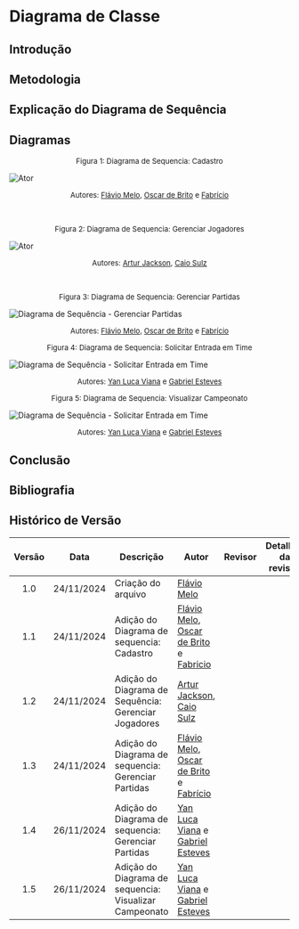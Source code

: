 # Diagrama de Classe

## Introdução



## Metodologia

## Explicação do Diagrama de Sequência

## Diagramas

<!-- ####################### Sequência - Cadastro ####################### -->

<font size="2"><p style="text-align: center">Figura 1: Diagrama de Sequencia: Cadastro </p></font>

![Ator](../../Assets/Cadastro.png)


<font size="2"><p style="text-align: center">Autores: [Flávio Melo](https://github.com/flavioovatsug), [Oscar de Brito](https://github.com/OscarDeBrito) e [Fabrício](https://github.com/FabricioDeQueiroz) </p></font>

<br>

<!-- ####################### Sequência - Gerenciar Jogadores ####################### -->

<font size="2"><p style="text-align: center">Figura 2: Diagrama de Sequencia: Gerenciar Jogadores </p></font>

![Ator](../../Assets/SequenciaGerenciarJogador.jpg)


<font size="2"><p style="text-align: center">Autores: [Artur Jackson](https://github.com/artur-jack), [Caio Sulz](https://github.com/CaioSulz) </p></font>

<br>

<!-- ####################### Sequência - Gerenciar Partidas ####################### -->

<font size="2"><p style="text-align: center">Figura 3: Diagrama de Sequencia: Gerenciar Partidas </p></font>

![Diagrama de Sequência - Gerenciar Partidas](../../Assets/SequenciaGerenciarPartidas.jpg)


<font size="2"><p style="text-align: center">Autores: [Flávio Melo](https://github.com/flavioovatsug), [Oscar de Brito](https://github.com/OscarDeBrito) e [Fabrício](https://github.com/FabricioDeQueiroz) </p></font>


<font size="2"><p style="text-align: center">Figura 4: Diagrama de Sequencia: Solicitar Entrada em Time </p></font>

![Diagrama de Sequência - Solicitar Entrada em Time](../../Assets/SequenciaSolicitarEntradaEmTime.png)


<font size="2"><p style="text-align: center">Autores: [Yan Luca Viana](https://github.com/yan-luca) e [Gabriel Esteves](https://github.com/GabrielMEsteves) </p></font>


<font size="2"><p style="text-align: center">Figura 5: Diagrama de Sequencia: Visualizar Campeonato </p></font>

![Diagrama de Sequência - Solicitar Entrada em Time](../../Assets/SequenciaVisualizarCampeonato.png)


<font size="2"><p style="text-align: center">Autores: [Yan Luca Viana](https://github.com/yan-luca) e [Gabriel Esteves](https://github.com/GabrielMEsteves) </p></font>

## Conclusão

## Bibliografia



## Histórico de Versão

|Versão|Data|Descrição|Autor|Revisor| Detalhes da revisão |
|:----:|----|---------|-----|:-------:|-----| 
| 1.0 | 24/11/2024 | Criação do arquivo | [Flávio Melo](https://github.com/flavioovatsug) |  | |
| 1.1 | 24/11/2024 | Adição do Diagrama de sequencia: Cadastro | [Flávio Melo](https://github.com/flavioovatsug), [Oscar de Brito](https://github.com/OscarDeBrito) e [Fabricio](https://github.com/FabricioDeQueiroz) |  | |
| 1.2 | 24/11/2024 | Adição do Diagrama de Sequência: Gerenciar Jogadores | [Artur Jackson](https://github.com/artur-jack), [Caio Sulz](https://github.com/CaioSulz) |  | |
| 1.3 | 24/11/2024 | Adição do Diagrama de sequencia: Gerenciar Partidas | [Flávio Melo](https://github.com/flavioovatsug), [Oscar de Brito](https://github.com/OscarDeBrito) e [Fabrício](https://github.com/FabricioDeQueiroz) |  | |
| 1.4 | 26/11/2024 | Adição do Diagrama de sequencia: Gerenciar Partidas | [Yan Luca Viana](https://github.com/yan-luca) e [Gabriel Esteves](https://github.com/GabrielMEsteves)|  | |
| 1.5 | 26/11/2024 | Adição do Diagrama de sequencia: Visualizar Campeonato | [Yan Luca Viana](https://github.com/yan-luca) e [Gabriel Esteves](https://github.com/GabrielMEsteves)|  | |